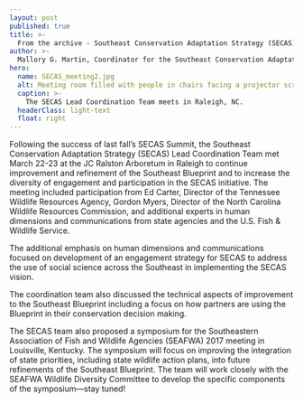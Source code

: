 ```yaml
---
layout: post
published: true
title: >-
  From the archive - Southeast Conservation Adaptation Strategy (SECAS) coordination
author: >-
  Mallory G. Martin, Coordinator for the Southeast Conservation Adaptation Strategy
hero:
  name: SECAS_meeting2.jpg
  alt: Meeting room filled with people in chairs facing a projector screen. Ed Carter, Executive Director of the Tennessee Wildlife Resources Agency, stands in front of the screen, presenting.
  caption: >-
    The SECAS Lead Coordination Team meets in Raleigh, NC.
  headerClass: light-text
  float: right
---
```


Following the success of last fall’s SECAS Summit, the Southeast Conservation Adaptation Strategy (SECAS) Lead Coordination Team met March 22-23 at the JC Ralston Arboretum in Raleigh to continue improvement and refinement of the Southeast Blueprint and to increase the diversity of engagement and participation in the SECAS initiative. The meeting included participation from Ed Carter, Director of the Tennessee Wildlife Resources Agency, Gordon Myers, Director of the North Carolina Wildlife Resources Commission, and additional experts in human dimensions and communications from state agencies and the U.S. Fish & Wildlife Service.<!--more-->

The additional emphasis on human dimensions and communications focused on development of an engagement strategy for SECAS to address the use of social science across the Southeast in implementing the SECAS vision.

The coordination team also discussed the technical aspects of improvement to the Southeast Blueprint including a focus on how partners are using the Blueprint in their conservation decision making.

The SECAS team also proposed a symposium for the Southeastern Association of Fish and Wildlife Agencies (SEAFWA) 2017 meeting in Louisville, Kentucky. The symposium will focus on improving the integration of state priorities, including state wildlife action plans, into future refinements of the Southeast Blueprint. The team will work closely with the SEAFWA Wildlife Diversity Committee to develop the specific components of the symposium—stay tuned!
